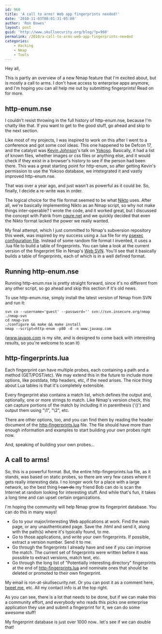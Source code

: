 ```yaml
---
id: 960
title: 'A call to arms! Web app fingerprints needed!'
date: '2010-11-03T08:01:31-05:00'
author: 'Ron Bowes'
layout: post
guid: 'http://www.skullsecurity.org/blog/?p=960'
permalink: /2010/a-call-to-arms-web-app-fingerprints-needed
categories:
    - Hacking
    - Nmap
    - Tools
---
```


Hey all,

This is partly an overview of a new Nmap feature that I'm excited about, but is mostly a call to arms. I don't have access to enterprise apps anymore, and I'm hoping you can all help me out by submitting fingerprints! Read on for more.

## http-enum.nse

I couldn't resist throwing in the full history of http-enum.nse, because I'm chatty like that. If you want to get to the good stuff, go ahead and skip to the next section.

Like most of my projects, I was inspired to work on this after I went to a conference and got some cool ideas. This one happened to be Defcon 17, and the catalyst was [Kevin Johnson](http://secureideas.net/)'s talk on [Yokoso](http://yokoso.inguardians.com/). Basically, it had a list of known files, whether images or css files or anything else, and it would check if they exist in a browser's history to see if the person had been there. This was a great starting point for http-enum, so after getting Kevin's permission to use the Yokoso database, we intetegrated it and vastly improved http-enum.nse.

That was over a year ago, and just wasn't as powerful as it could be. So, finally, I decide a re-write was in order.

The logical choice for the file format seemed to be what [Nikto](http://cirt.net/nikto2) uses. After all, we're basically implementing Nikto as an Nmap script, so why not make things inter-operable? I wrote the code, and it worked great, but I discussed the concept with Patrik from [cqure.net](http://cqure.net) and we quickly decided that even the Nikto format lacked the power we really wanted.

My final attempt, which I just committed to Nmap's subversion repository this week, was inspired by my success using a .lua file for my [psexec configuration file](http://nmap.org/svn/nselib/data/psexec/default.lua). Instead of some random file format I invented, it uses a .lua file to build a table of fingerprints. You can take a look at the current version of the fingerprint file in Nmap's [Web SVN](http://nmap.org/svn/nselib/data/http-fingerprints.lua). You'll see that it basically builds a table of fingerprints, each of which is in a well defined format.

## Running http-enum.nse

Running http-enum.nse is pretty straight forward, since it's no different from any other script, so go ahead and skip this section if it's old news.

To use http-enum.nse, simply install the latest version of Nmap from SVN and run it:

```
svn co --username='guest' --password='' svn://svn.insecure.org/nmap ./nmap-svn
cd nmap-svn
./configure && make && make install
nmap --script=http-enum -p80 -d -n www.javaop.com
```

(www.javaop.com is my site, and is designed to come back with interesting results, so you're welcome to scan it)

## http-fingerprints.lua

Each fingerprint can have multiple probes, each containing a path and a method (GET/POST/etc). We may extend this in the future to include more options, like postdata, http headers, etc, if the need arises. The nice thing about Lua tables is that it's completely extensible.

Every fingerprint also contains a match list, which defines the output and, optionally, one or more strings to match. Like Nmap's version check, this can capture portions of the match by including it in parenthesis ('()') and output them using "\\1", "\\2", etc.

There are other options, too, and you can find them by reading the header document of the [http-fingerprints.lua](http://nmap.org/svn/nselib/data/http-fingerprints.lua) file. The file should have more than enough information and examples to start building your own probes right now.

And, speaking of building your own probes...

## A call to arms!

So, this is a powerful format. But, the entire http-fingerprints.lua file, as it stands, was based on static probes, so there are very few cases where it gets really interesting data. I no longer work for a place with a large network, so the best thing <s>I can do</s> my friend Bob can do is scan the Internet at random looking for interesting stuff. And while that's fun, it takes a long time and can upset certain organizations.

I'm hoping the community will help Nmap grow its fingerprint database. You can do this in many ways!

- Go to your major/interesting Web applications at work. Find the main page, or any unauthenticated page. Save the .html and send it, along with the path(s) where it's typically found, to me.
- Go to those applications, and write your own fingerprints. If possible, extract a version number. Send it to me.
- Go through the fingerprints I already have and see if you can improve the match. The current set of fingerprints were written before it was possible to extract versions, match text, etc.
- Go through the long list of "Potentially interesting directory" fingerprints at the end of [http-fingerprints.lua](http://nmap.org/svn/nselib/data/http-fingerprints.lua) and nominate ones that should be deleted or promoted to their own fingerprint.

My email is ron-at-skullsecurity.net. Or you can post it as a comment here, [tweet me](https://twitter.com/iagox86), etc. All my contact info is at the top right.

As you can see, there is a lot that needs to be done, but if we can make this a community effort, and everybody who reads this picks one enterprise application they use and submit a fingerprint for it, we can do some awesome stuff!

My fingerprint database is just over 1000 now.. let's see if we can double that!